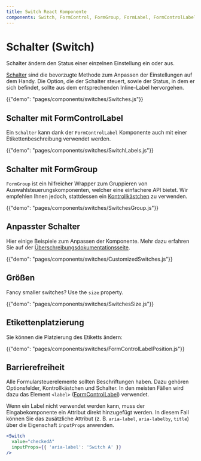 ```yaml
---
title: Switch React Komponente
components: Switch, FormControl, FormGroup, FormLabel, FormControlLabel
---
```


# Schalter (Switch)

<p class="description">Schalter ändern den Status einer einzelnen Einstellung ein oder aus.</p>

[Schalter](https://material.io/design/components/selection-controls.html#switches) sind die bevorzugte Methode zum Anpassen der Einstellungen auf dem Handy. Die Option, die der Schalter steuert, sowie der Status, in dem er sich befindet, sollte aus dem entsprechenden Inline-Label hervorgehen.

{{"demo": "pages/components/switches/Switches.js"}}

## Schalter mit FormControlLabel

Ein `Schalter` kann dank der `FormControlLabel` Komponente auch mit einer Etikettenbeschreibung verwendet werden.

{{"demo": "pages/components/switches/SwitchLabels.js"}}

## Schalter mit FormGroup

`FormGroup` ist ein hilfreicher Wrapper zum Gruppieren von Auswahlsteuerungskomponenten, welcher eine einfachere API bietet. Wir empfehlen Ihnen jedoch, stattdessen ein [Kontrollkästchen](#checkboxes) zu verwenden.

{{"demo": "pages/components/switches/SwitchesGroup.js"}}

## Anpasster Schalter

Hier einige Beispiele zum Anpassen der Komponente. Mehr dazu erfahren Sie auf der [Überschreibungsdokumentationsseite](/customization/components/).

{{"demo": "pages/components/switches/CustomizedSwitches.js"}}

## Größen

Fancy smaller switches? Use the `size` property.

{{"demo": "pages/components/switches/SwitchesSize.js"}}

## Etikettenplatzierung

Sie können die Platzierung des Etiketts ändern:

{{"demo": "pages/components/switches/FormControlLabelPosition.js"}}

## Barrierefreiheit

Alle Formularsteuerelemente sollten Beschriftungen haben. Dazu gehören Optionsfelder, Kontrollkästchen und Schalter. In den meisten Fällen wird dazu das Element `<label>` ([FormControlLabel](/api/form-control-label/)) verwendet.

Wenn ein Label nicht verwendet werden kann, muss der Eingabekomponente ein Attribut direkt hinzugefügt werden. In diesem Fall können Sie das zusätzliche Attribut (z. B. `aria-label`, `aria-labelby`, `title`) über die Eigenschaft `inputProps` anwenden.

```jsx
<Switch
  value="checkedA"
  inputProps={{ 'aria-label': 'Switch A' }}
/>
```